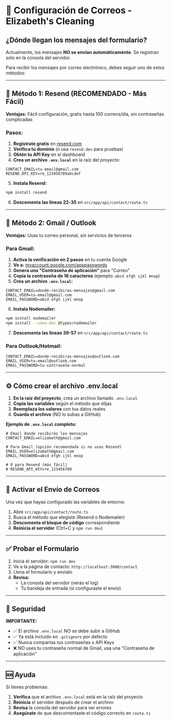 # 📧 Configuración de Correos - Elizabeth's Cleaning

## ¿Dónde llegan los mensajes del formulario?

Actualmente, los mensajes **NO se envían automáticamente**. Se registran solo en la consola del servidor.

Para recibir los mensajes por correo electrónico, debes seguir uno de estos métodos:

---

## 🚀 Método 1: Resend (RECOMENDADO - Más Fácil)

**Ventajas:** Fácil configuración, gratis hasta 100 correos/día, sin contraseñas complicadas

### Pasos:

1. **Regístrate gratis** en [resend.com](https://resend.com)
2. **Verifica tu dominio** (o usa `resend.dev` para pruebas)
3. **Obtén tu API Key** en el dashboard
4. **Crea un archivo `.env.local`** en la raíz del proyecto:

```env
CONTACT_EMAIL=tu-email@gmail.com
RESEND_API_KEY=re_123456789abcdef
```

5. **Instala Resend:**
```bash
npm install resend
```

6. **Descomenta las líneas 22-35** en `src/app/api/contact/route.ts`

---

## 📨 Método 2: Gmail / Outlook

**Ventajas:** Usas tu correo personal, sin servicios de terceros

### Para Gmail:

1. **Activa la verificación en 2 pasos** en tu cuenta Google
2. **Ve a:** [myaccount.google.com/apppasswords](https://myaccount.google.com/apppasswords)
3. **Genera una "Contraseña de aplicación"** para "Correo"
4. **Copia la contraseña de 16 caracteres** (ejemplo: `abcd efgh ijkl mnop`)
5. **Crea un archivo `.env.local`:**

```env
CONTACT_EMAIL=donde-recibiras-mensajes@gmail.com
EMAIL_USER=tu-email@gmail.com
EMAIL_PASSWORD=abcd efgh ijkl mnop
```

6. **Instala Nodemailer:**
```bash
npm install nodemailer
npm install --save-dev @types/nodemailer
```

7. **Descomenta las líneas 39-57** en `src/app/api/contact/route.ts`

### Para Outlook/Hotmail:

```env
CONTACT_EMAIL=donde-recibiras-mensajes@outlook.com
EMAIL_USER=tu-email@outlook.com
EMAIL_PASSWORD=tu-contraseña-normal
```

---

## ⚙️ Cómo crear el archivo .env.local

1. **En la raíz del proyecto**, crea un archivo llamado `.env.local`
2. **Copia las variables** según el método que elijas
3. **Reemplaza los valores** con tus datos reales
4. **Guarda el archivo** (NO lo subas a GitHub)

**Ejemplo de `.env.local` completo:**

```env
# Email donde recibirás los mensajes
CONTACT_EMAIL=elizabeth@gmail.com

# Para Gmail (opción recomendada si no usas Resend)
EMAIL_USER=elizabeth@gmail.com
EMAIL_PASSWORD=abcd efgh ijkl mnop

# O para Resend (más fácil)
# RESEND_API_KEY=re_123456789
```

---

## 📝 Activar el Envío de Correos

Una vez que hayas configurado las variables de entorno:

1. Abre `src/app/api/contact/route.ts`
2. Busca el método que elegiste (Resend o Nodemailer)
3. **Descomenta el bloque de código** correspondiente
4. **Reinicia el servidor** (Ctrl+C y `npm run dev`)

---

## ✅ Probar el Formulario

1. Inicia el servidor: `npm run dev`
2. Ve a la página de contacto: `http://localhost:3000/contact`
3. Llena el formulario y envíalo
4. **Revisa:**
   - La consola del servidor (verás el log)
   - Tu bandeja de entrada (si configuraste el envío)

---

## 🔐 Seguridad

**IMPORTANTE:**
- ✅ El archivo `.env.local` NO se debe subir a GitHub
- ✅ Ya está incluido en `.gitignore` por defecto
- ✅ Nunca compartas tus contraseñas o API Keys
- ❌ NO uses tu contraseña normal de Gmail, usa una "Contraseña de aplicación"

---

## 🆘 Ayuda

Si tienes problemas:

1. **Verifica** que el archivo `.env.local` está en la raíz del proyecto
2. **Reinicia** el servidor después de crear el archivo
3. **Revisa** la consola del servidor para ver errores
4. **Asegúrate** de que descomentaste el código correcto en `route.ts`

